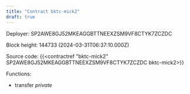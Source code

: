 ```yaml
---
title: "Contract bktc-mick2"
draft: true
---
```

Deployer: SP2AWE8GJ52MKEAGGBTTNEEXZSM9VF8CTYK7ZCZDC


 



Block height: 144733 (2024-03-31T06:37:10.000Z)

Source code: {{<contractref "bktc-mick2" SP2AWE8GJ52MKEAGGBTTNEEXZSM9VF8CTYK7ZCZDC bktc-mick2>}}

Functions:

* transfer _private_
